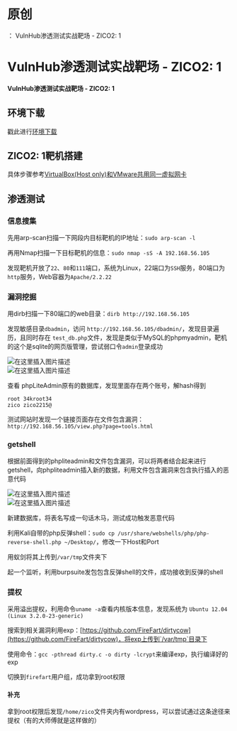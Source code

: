 # 原创
：  VulnHub渗透测试实战靶场 - ZICO2: 1

# VulnHub渗透测试实战靶场 - ZICO2: 1

#### VulnHub渗透测试实战靶场 - ZICO2: 1

## 环境下载

> 
戳此进行[环境下载](https://download.vulnhub.com/zico/zico2.ova)


## ZICO2: 1靶机搭建

> 
具体步骤参考[VirtualBox(Host only)和VMware共用同一虚拟网卡](https://blog.csdn.net/LYJ20010728/article/details/119395324?spm=1001.2014.3001.5501)



## 渗透测试

### 信息搜集

> 
先用arp-scan扫描一下网段内目标靶机的IP地址：`sudo arp-scan -l`


> 
再用Nmap扫描一下目标靶机的信息：`sudo nmap -sS -A 192.168.56.105`


> 
发现靶机开放了`22`、`80`和`111`端口，系统为Linux，22端口为`SSH`服务，80端口为`http`服务，Web容器为`Apache/2.2.22`


### 漏洞挖掘

> 
用dirb扫描一下80端口的web目录：`dirb http://192.168.56.105`


> 
发现敏感目录`dbadmin`，访问 `http://192.168.56.105/dbadmin/`，发现目录遍历，且同时存在 `test_db.php`文件，发现是类似于MySQL的phpmyadmin，靶机的这个是sqlite的网页版管理，尝试弱口令`admin`登录成功


<img alt="在这里插入图片描述" src="https://img-blog.csdnimg.cn/d1b40c40377d4800895ee3b89e33cdb9.png?x-oss-process=image/watermark,type_ZmFuZ3poZW5naGVpdGk,shadow_10,text_aHR0cHM6Ly9ibG9nLmNzZG4ubmV0L0xZSjIwMDEwNzI4,size_16,color_FFFFFF,t_70#pic_center"/><br/> <img alt="在这里插入图片描述" src="https://img-blog.csdnimg.cn/8485ab9495394eb8a1d2ee91c4cf0367.png?x-oss-process=image/watermark,type_ZmFuZ3poZW5naGVpdGk,shadow_10,text_aHR0cHM6Ly9ibG9nLmNzZG4ubmV0L0xZSjIwMDEwNzI4,size_16,color_FFFFFF,t_70#pic_center"/>

> 
查看 phpLiteAdmin原有的数据库，发现里面存在两个账号，解hash得到


```
root 34kroot34
zico zico2215@

```

> 
测试网站时发现一个链接页面存在文件包含漏洞：`http://192.168.56.105/view.php?page=tools.html`


### getshell

> 
根据前面得到的phpliteadmin和文件包含漏洞，可以将两者结合起来进行getshell，向phpliteadmin插入新的数据，利用文件包含漏洞来包含执行插入的恶意代码


<img alt="在这里插入图片描述" src="https://img-blog.csdnimg.cn/b16ef1f9458c415788349eb139ed5993.png?x-oss-process=image/watermark,type_ZmFuZ3poZW5naGVpdGk,shadow_10,text_aHR0cHM6Ly9ibG9nLmNzZG4ubmV0L0xZSjIwMDEwNzI4,size_16,color_FFFFFF,t_70#pic_center"/><br/> <img alt="在这里插入图片描述" src="https://img-blog.csdnimg.cn/20e73f9a8fa94db2b656a609ae135953.png?x-oss-process=image/watermark,type_ZmFuZ3poZW5naGVpdGk,shadow_10,text_aHR0cHM6Ly9ibG9nLmNzZG4ubmV0L0xZSjIwMDEwNzI4,size_16,color_FFFFFF,t_70#pic_center"/>

> 
新建数据库，将表名写成一句话木马，测试成功触发恶意代码


> 
利用Kali自带的php反弹shell：`sudo cp /usr/share/webshells/php/php-reverse-shell.php ~/Desktop/`，修改一下Host和Port


> 
用蚁剑将其上传到`/var/tmp`文件夹下


> 
起一个监听，利用burpsuite发包包含反弹shell的文件，成功接收到反弹的shell


### 提权

> 
采用溢出提权，利用命令`uname -a`查看内核版本信息，发现系统为 `Ubuntu 12.04 (Linux 3.2.0-23-generic)`


> 
搜索到相关漏洞利用exp：[https://github.com/FireFart/dirtycow](https://github.com/FireFart/dirtycow)，将exp上传到`/var/tmp`目录下


> 
使用命令：`gcc -pthread dirty.c -o dirty -lcrypt`来编译exp，执行编译好的exp


> 
切换到`firefart`用户组，成功拿到root权限


#### 补充

> 
拿到root权限后发现`/home/zico`文件夹内有wordpress，可以尝试通过这条途径来提权（有的大师傅就是这样做的）

